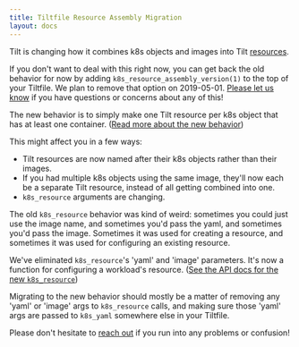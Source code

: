 ```yaml
---
title: Tiltfile Resource Assembly Migration
layout: docs
---
```


Tilt is changing how it combines k8s objects and images into Tilt [resources](tiltfile_concepts#resources).

If you don't want to deal with this right now, you can get back the old
behavior for now by adding `k8s_resource_assembly_version(1)` to the top of
your Tiltfile. We plan to remove that option on 2019-05-01. [Please let us know](faq.html#q-how-do-i-get-help-with-tilt) if you have questions or concerns about any of this!

The new behavior is to simply make one Tilt resource per k8s object that has at least one
container. ([Read more about the new behavior](tiltfile_concepts.html#resources))

This might affect you in a few ways:
* Tilt resources are now named after their k8s objects rather than their images.
* If you had multiple k8s objects using the same image, they'll now each be
a separate Tilt resource, instead of all getting combined into one.
* `k8s_resource` arguments are changing.

The old `k8s_resource` behavior was kind of weird: sometimes you could just use
the image name, and sometimes you'd pass the yaml, and sometimes you'd pass the
image. Sometimes it was used for creating a resource, and sometimes it was used
for configuring an existing resource.

We've eliminated `k8s_resource`'s 'yaml' and 'image' parameters. It's now a
function for configuring a workload's resource. ([See the API docs for the new `k8s_resource`](api.html#api.k8s_resource))

Migrating to the new behavior should mostly be a matter of removing any 'yaml'
or 'image' args to `k8s_resource` calls, and making sure those 'yaml' args
are passed to `k8s_yaml` somewhere else in your Tiltfile.

Please don't hesitate to [reach out](faq.html#q-how-do-i-get-help-with-tilt)
if you run into any problems or confusion!
